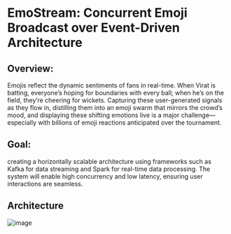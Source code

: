# EmoStream: Concurrent Emoji Broadcast over Event-Driven Architecture

## Overview:
Emojis reflect the dynamic sentiments of fans in real-time. When Virat is batting, everyone’s hoping for boundaries with every ball; when he’s on the field, they’re cheering for wickets. Capturing these user-generated signals as they flow in, distilling them into an emoji swarm that mirrors the crowd’s mood, and displaying these shifting emotions live is a major challenge—especially with billions of emoji reactions anticipated over the tournament.

## Goal:
creating a horizontally scalable architecture using frameworks such as Kafka for data streaming and Spark for real-time data processing. The system will enable high concurrency and low latency, ensuring user interactions are seamless.

## Architecture
![image](https://github.com/user-attachments/assets/2623c31d-f103-47ae-8fd9-e517a3f2d659)

